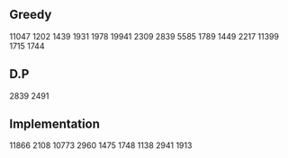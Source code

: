 ## Greedy
11047 1202 1439 1931 1978 19941 2309 2839 5585 1789 1449 2217 11399 1715 1744

## D.P
2839 2491

## Implementation
11866 2108 10773 2960 1475 1748 1138 2941 1913